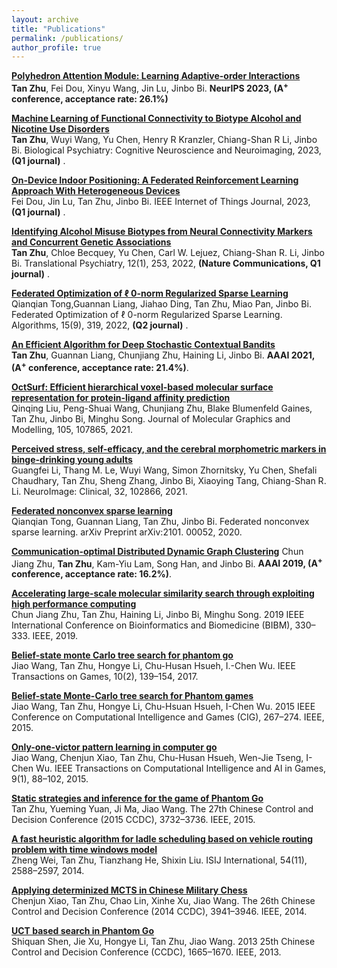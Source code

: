 ```yaml
---
layout: archive
title: "Publications"
permalink: /publications/
author_profile: true
---
```

__[Polyhedron Attention Module: Learning Adaptive-order Interactions](https://openreview.net/forum?id=6JrckqCxtl)__  
**Tan Zhu**, Fei Dou, Xinyu Wang, Jin Lu, Jinbo Bi.
**NeurIPS 2023, (A<sup>+</sup> conference, acceptance rate: 26.1%)**

__[Machine Learning of Functional Connectivity to Biotype Alcohol and Nicotine Use Disorders](https://www.sciencedirect.com/science/article/pii/S2451902223002227)__  
**Tan Zhu**, Wuyi Wang, Yu Chen, Henry R Kranzler, Chiang-Shan R Li, Jinbo Bi.
Biological Psychiatry: Cognitive Neuroscience and Neuroimaging, 2023, __(Q1 journal)__ .

 __[On-Device Indoor Positioning: A Federated Reinforcement Learning Approach With Heterogeneous Devices](https://ieeexplore.ieee.org/document/10214616)__  
Fei Dou, Jin Lu, Tan Zhu, Jinbo Bi.
IEEE Internet of Things Journal, 2023,  __(Q1 journal)__ .

__[Identifying Alcohol Misuse Biotypes from Neural Connectivity Markers and Concurrent Genetic Associations](https://www.nature.com/articles/s41398-022-01983-1)__  
**Tan Zhu**, Chloe Becquey, Yu Chen, Carl W. Lejuez, Chiang-Shan R. Li, Jinbo Bi.
Translational Psychiatry, 12(1), 253, 2022, __(Nature Communications, Q1 journal)__ .

__[Federated Optimization of ℓ 0-norm Regularized Sparse Learning](https://www.mdpi.com/1999-4893/15/9/319)__  
Qianqian Tong,Guannan Liang, Jiahao Ding, Tan Zhu, Miao Pan, Jinbo Bi.
Federated Optimization of ℓ 0-norm Regularized Sparse Learning. Algorithms, 15(9), 319, 2022, __(Q2 journal)__ .

__[An Efficient Algorithm for Deep Stochastic Contextual Bandits](https://ojs.aaai.org/index.php/AAAI/article/view/17335)__  
**Tan Zhu**, Guannan Liang, Chunjiang Zhu, Haining Li, Jinbo Bi.
**AAAI 2021, (A<sup>+</sup> conference, acceptance rate: 21.4%)**.

 __[OctSurf: Efficient hierarchical voxel-based molecular surface representation for protein-ligand affinity prediction](https://www.sciencedirect.com/science/article/pii/S1093326321000346)__  
Qinqing Liu, Peng-Shuai Wang, Chunjiang Zhu, Blake Blumenfeld Gaines, Tan Zhu, Jinbo Bi, Minghu Song.
Journal of Molecular Graphics and Modelling, 105, 107865, 2021.

__[Perceived stress, self-efficacy, and the cerebral morphometric markers in binge-drinking young adults](https://pubmed.ncbi.nlm.nih.gov/34749288/)__  
Guangfei Li, Thang M. Le, Wuyi Wang, Simon Zhornitsky, Yu Chen, Shefali Chaudhary, Tan Zhu, Sheng Zhang, Jinbo Bi, Xiaoying Tang, Chiang-Shan R. Li. NeuroImage: Clinical, 32, 102866, 2021.

__[Federated nonconvex sparse learning](https://arxiv.org/abs/2101.00052)__  
Qianqian Tong, Guannan Liang, Tan Zhu, Jinbo Bi.
Federated nonconvex sparse learning. arXiv Preprint arXiv:2101. 00052, 2020.
 
__[Communication-optimal Distributed Dynamic Graph Clustering](https://www.ncbi.nlm.nih.gov/pmc/articles/PMC9275443/)__
Chun Jiang Zhu, **Tan Zhu**, Kam-Yiu Lam, Song Han, and Jinbo Bi.
**AAAI 2019, (A<sup>+</sup> conference, acceptance rate: 16.2%)**.

__[Accelerating large-scale molecular similarity search through exploiting high performance computing](https://ieeexplore.ieee.org/abstract/document/8982950)__  
Chun Jiang Zhu, Tan Zhu, Haining Li, Jinbo Bi, Minghu Song.
2019 IEEE International Conference on Bioinformatics and Biomedicine (BIBM), 330–333. IEEE, 2019.

__[Belief-state monte Carlo tree search for phantom go](https://ieeexplore.ieee.org/document/7317917)__  
Jiao Wang, Tan Zhu, Hongye Li, Chu-Husan Hsueh, I.-Chen Wu.
IEEE Transactions on Games, 10(2), 139–154, 2017.

__[Belief-state Monte-Carlo tree search for Phantom games](https://ieeexplore.ieee.org/document/7317917)__  
Jiao Wang, Tan Zhu, Hongye Li, Chu-Hsuan Hsueh, I-Chen Wu.
2015 IEEE Conference on Computational Intelligence and Games (CIG), 267–274. IEEE, 2015.

__[Only-one-victor pattern learning in computer go](https://ieeexplore.ieee.org/document/7347363)__  
Jiao Wang, Chenjun Xiao, Tan Zhu, Chu-Husan Hsueh, Wen-Jie Tseng, I-Chen Wu.
IEEE Transactions on Computational Intelligence and AI in Games, 9(1), 88–102, 2015.

__[Static strategies and inference for the game of Phantom Go](https://ieeexplore.ieee.org/document/7162575)__  
Tan Zhu, Yueming Yuan, Ji Ma, Jiao Wang.
The 27th Chinese Control and Decision Conference (2015 CCDC), 3732–3736. IEEE, 2015.

__[A fast heuristic algorithm for ladle scheduling based on vehicle routing problem with time windows model](https://www.jstage.jst.go.jp/article/isijinternational/54/11/54_2588/_html/-char/en)__  
Zheng Wei, Tan Zhu, Tianzhang He, Shixin Liu.
ISIJ International, 54(11), 2588–2597, 2014.

__[Applying determinized MCTS in Chinese Military Chess](https://ieeexplore.ieee.org/document/6852869)__  
Chenjun Xiao, Tan Zhu, Chao Lin, Xinhe Xu, Jiao Wang.
The 26th Chinese Control and Decision Conference (2014 CCDC), 3941–3946. IEEE, 2014.

__[UCT based search in Phantom Go](https://ieeexplore.ieee.org/document/6561198)__  
Shiquan Shen, Jie Xu, Hongye Li, Tan Zhu, Jiao Wang.
2013 25th Chinese Control and Decision Conference (CCDC), 1665–1670. IEEE, 2013.
